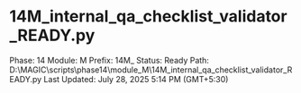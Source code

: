 # 14M_internal_qa_checklist_validator_READY.py

Phase: 14
Module: M
Prefix: 14M_
Status: Ready
Path: D:\MAGIC\scripts\phase14\module_M\14M_internal_qa_checklist_validator_READY.py
Last Updated: July 28, 2025 5:14 PM (GMT+5:30)
